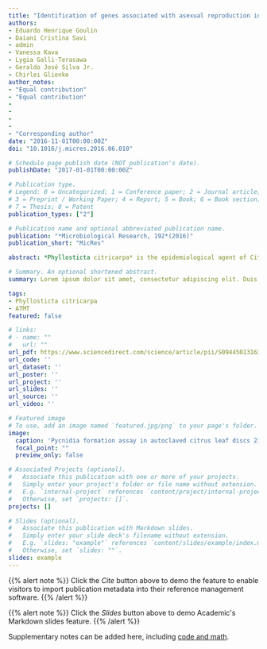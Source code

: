 ```yaml
---
title: "Identification of genes associated with asexual reproduction in Phyllosticta citricarpa mutants obtained through Agrobacterium tumefaciens transformation"
authors:
- Eduardo Henrique Goulin
- Daiani Cristina Savi
- admin
- Vanessa Kava
- Lygia Galli-Terasawa
- Geraldo José Silva Jr.
- Chirlei Glienke
author_notes:
- "Equal contribution"
- "Equal contribution"
-
-
-
-
- "Corresponding author"
date: "2016-11-01T00:00:00Z"
doi: "10.1016/j.micres.2016.06.010"

# Schedule page publish date (NOT publication's date).
publishDate: "2017-01-01T00:00:00Z"

# Publication type.
# Legend: 0 = Uncategorized; 1 = Conference paper; 2 = Journal article;
# 3 = Preprint / Working Paper; 4 = Report; 5 = Book; 6 = Book section;
# 7 = Thesis; 8 = Patent
publication_types: ["2"]

# Publication name and optional abbreviated publication name.
publication: "*Microbiological Research, 192*(2016)"
publication_short: "MicRes"

abstract: *Phyllosticta citricarpa* is the epidemiological agent of Citrus Black Spot (CBS) disease, which is responsible for large economic losses worldwide. CBS is characterized by the presence of spores (pycnidiospores) in dark lesions of fruit, which are also responsible for short distance dispersal of the disease. The identification of genes involved in asexual reproduction of *P. citricarpa* can be an alternative for directional disease control. We analyzed a library of mutants obtained through *Agrobacterium tumefaciens* transformation system, looking for alterations in growth and reproductive structure formation. Two mutant strains were found to have lost the ability to form pycnidia. The flanking T-DNA insertion regions were identified on *P. citricarpa* genome by using blast analysis and further gene prediction. The predicted genes containing the T-DNA insertions were identified as Spindle Poison Sensitivity Scp3, Ion Transport protein, and Cullin Binding proteins. The Ion Transport and Cullin Binding proteins are known to be correlated with sexual and asexual reproduction in fungi; however, the exact mechanism by which these proteins act on spore formation in *P. citricarpa* needs to be better characterized. The Scp3 proteins are suggested here for the first time as being associated with asexual reproduction in fungus. This protein is associated with microtubule formation, and as microtubules play an essential role as spindle machinery for chromosome segregation and cytokinesis, insertions in this gene can lead to abnormal formations, such as that observed here in *P. citricarpa*. We suggest these genes as new targets for fungicide development and CBS disease control, by iRNA.

# Summary. An optional shortened abstract.
summary: Lorem ipsum dolor sit amet, consectetur adipiscing elit. Duis posuere tellus ac convallis placerat. Proin tincidunt magna sed ex sollicitudin condimentum.

tags:
- Phyllosticta citricarpa
- ATMT
featured: false

# links:
# - name: ""
#   url: ""
url_pdf: https://www.sciencedirect.com/science/article/pii/S0944501316302002
url_code: ''
url_dataset: ''
url_poster: ''
url_project: ''
url_slides: ''
url_source: ''
url_video: ''

# Featured image
# To use, add an image named `featured.jpg/png` to your page's folder. 
image:
  caption: 'Pycnidia formation assay in autoclaved citrus leaf discs 21 days after inoculation with *Phyllosticta citricarpa* wild type and mutant strains.'
  focal_point: ""
  preview_only: false

# Associated Projects (optional).
#   Associate this publication with one or more of your projects.
#   Simply enter your project's folder or file name without extension.
#   E.g. `internal-project` references `content/project/internal-project/index.md`.
#   Otherwise, set `projects: []`.
projects: []

# Slides (optional).
#   Associate this publication with Markdown slides.
#   Simply enter your slide deck's filename without extension.
#   E.g. `slides: "example"` references `content/slides/example/index.md`.
#   Otherwise, set `slides: ""`.
slides: example
---
```


{{% alert note %}}
Click the *Cite* button above to demo the feature to enable visitors to import publication metadata into their reference management software.
{{% /alert %}}

{{% alert note %}}
Click the *Slides* button above to demo Academic's Markdown slides feature.
{{% /alert %}}

Supplementary notes can be added here, including [code and math](https://sourcethemes.com/academic/docs/writing-markdown-latex/).